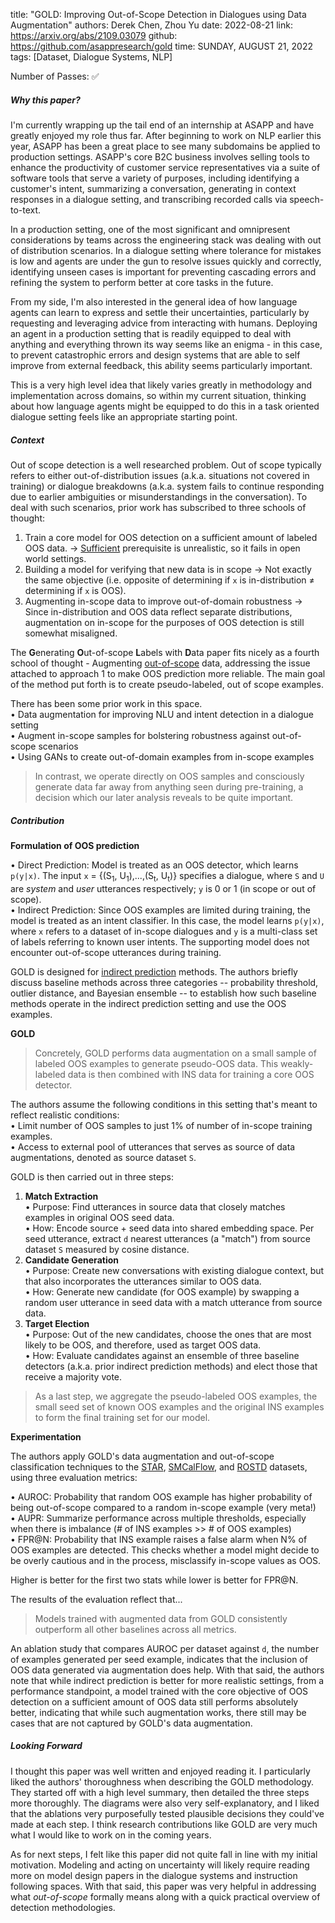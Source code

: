 title: "GOLD: Improving Out-of-Scope Detection in Dialogues using Data Augmentation"
authors: Derek Chen, Zhou Yu
date: 2022-08-21
link: https://arxiv.org/abs/2109.03079
github: https://github.com/asappresearch/gold
time: SUNDAY, AUGUST 21, 2022
tags: [Dataset, Dialogue Systems, NLP]

Number of Passes: ✅

##### Why this paper?

I'm currently wrapping up the tail end of an internship at ASAPP and have greatly enjoyed my role thus far. After beginning to work on NLP earlier this year, ASAPP has been a great place to see many subdomains be applied to production settings. ASAPP's core B2C business involves selling tools to enhance the productivity of customer service representatives via a suite of software tools that serve a variety of purposes, including identifying a customer's intent, summarizing a conversation, generating in context responses in a dialogue setting, and transcribing recorded calls via speech-to-text.

In a production setting, one of the most significant and omnipresent considerations by teams across the engineering stack was dealing with out of distribution scenarios. In a dialogue setting where tolerance for mistakes is low and agents are under the gun to resolve issues quickly and correctly, identifying unseen cases is important for preventing cascading errors and refining the system to perform better at core tasks in the future.

From my side, I'm also interested in the general idea of how language agents can learn to express and settle their uncertainties, particularly by requesting and leveraging advice from interacting with humans. Deploying an agent in a production setting that is readily equipped to deal with anything and everything thrown its way seems like an enigma - in this case, to prevent catastrophic errors and design systems that are able to self improve from external feedback, this ability seems particularly important.

This is a very high level idea that likely varies greatly in methodology and implementation across domains, so within my current situation, thinking about how language agents might be equipped to do this in a task oriented dialogue setting feels like an appropriate starting point.

##### Context

Out of scope detection is a well researched problem. Out of scope typically refers to either out-of-distribution issues (a.k.a. situations not covered in training) or dialogue breakdowns (a.k.a. system fails to continue responding due to earlier ambiguities or misunderstandings in the conversation). To deal with such scenarios, prior work has subscribed to three schools of thought:

1. Train a core model for OOS detection on a sufficient amount of labeled OOS data. -> <u>Sufficient</u> prerequisite is unrealistic, so it fails in open world settings.
2. Building a model for verifying that new data is in scope -> Not exactly the same objective (i.e. opposite of determining if `x` is in-distribution &ne; determining if `x` is OOS).
3. Augmenting in-scope data to improve out-of-domain robustness -> Since in-distribution and OOS data reflect separate distributions, augmentation on in-scope for the purposes of OOS detection is still somewhat misaligned.

The <b>G</b>enerating <b>O</b>ut-of-scope <b>L</b>abels with <b>D</b>ata paper fits nicely as a fourth school of thought - Augmenting <u>out-of-scope</u> data, addressing the issue attached to approach 1 to make OOS prediction more reliable. The main goal of the method put forth is to create pseudo-labeled, out of scope examples.

There has been some prior work in this space.<br>
&bull; Data augmentation for improving NLU and intent detection in a dialogue setting<br>
&bull; Augment in-scope samples for bolstering robustness against out-of-scope scenarios<br>
&bull; Using GANs to create out-of-domain examples from in-scope examples<br>

> In contrast, we operate directly on OOS samples and consciously generate data far away from anything seen during pre-training, a decision which our later analysis reveals to be quite important.

##### Contribution

<b>Formulation of OOS prediction</b>

&bull; Direct Prediction: Model is treated as an OOS detector, which learns `p(y|x)`. The input `x` = {(S<sub>1</sub>, U<sub>1</sub>),...,(S<sub>t</sub>, U<sub>t</sub>)} specifies a dialogue, where `S` and `U` are *system* and *user* utterances respectively; `y` is 0 or 1 (in scope or out of scope).<br>
&bull; Indirect Prediction: Since OOS examples are limited during training, the model is treated as an intent classifier. In this case, the model learns `p(y|x)`, where `x` refers to a dataset of in-scope dialogues and `y` is a multi-class set of labels referring to known user intents. The supporting model does not encounter out-of-scope utterances during training.

GOLD is designed for <u>indirect prediction</u> methods. The authors briefly discuss baseline methods across three categories -- probability threshold, outlier distance, and Bayesian ensemble -- to establish how such baseline methods operate in the indirect prediction setting and use the OOS examples.

<b>GOLD</b>

> Concretely, GOLD performs data augmentation on a small sample of labeled OOS examples to generate pseudo-OOS data. This weakly-labeled data is then combined with INS data for training a core OOS detector.

The authors assume the following conditions in this setting that's meant to reflect realistic conditions:<br>
&bull; Limit number of OOS samples to just 1% of number of in-scope training examples.<br>
&bull; Access to external pool of utterances that serves as source of data augmentations, denoted as source dataset `S`.<br>

GOLD is then carried out in three steps:<br>
1. <b>Match Extraction</b><br>
&bull; Purpose: Find utterances in source data that closely matches examples in original OOS seed data.<br>
&bull; How: Encode source + seed data into shared embedding space. Per seed utterance, extract `d` nearest utterances (a "match") from source dataset `S` measured by cosine distance.<br>
2. <b>Candidate Generation</b><br>
&bull; Purpose: Create new conversations with existing dialogue context, but that also incorporates the utterances similar to OOS data.<br>
&bull; How: Generate new candidate (for OOS example) by swapping a random user utterance in seed data with a match utterance from source data.<br>
3. <b>Target Election</b><br>
&bull; Purpose: Out of the new candidates, choose the ones that are most likely to be OOS, and therefore, used as target OOS data.<br>
&bull; How: Evaluate candidates against an ensemble of three baseline detectors (a.k.a. prior indirect prediction methods) and elect those that receive a majority vote.

> As a last step, we aggregate the pseudo-labeled OOS examples, the small seed set of known OOS examples and the original INS examples to form the final training set for our model.

<b>Experimentation</b>

The authors apply GOLD's data augmentation and out-of-scope classification techniques to the [STAR](https://arxiv.org/abs/2010.11853), [SMCalFlow](https://microsoft.github.io/task_oriented_dialogue_as_dataflow_synthesis/), and [ROSTD](https://arxiv.org/abs/1912.12800) datasets, using three evaluation metrics:

&bull; AUROC: Probability that random OOS example has higher probability of being out-of-scope compared to a random in-scope example (very meta!)<br>
&bull; AUPR: Summarize performance across multiple thresholds, especially when there is imbalance (# of INS examples >> # of OOS examples)<br>
&bull; FPR@N: Probability that INS example raises a false alarm when N% of OOS examples are detected. This checks whether a model might decide to be overly cautious and in the process, misclassify in-scope values as OOS.<br>

Higher is better for the first two stats while lower is better for FPR@N.

The results of the evaluation reflect that...

> Models trained with augmented data from GOLD consistently outperform all other baselines across all metrics.

An ablation study that compares AUROC per dataset against `d`, the number of examples generated per seed example, indicates that the inclusion of OOS data generated via augmentation does help. With that said, the authors note that while indirect prediction is better for more realistic settings, from a performance standpoint, a model trained with the core objective of OOS detection on a sufficient amount of OOS data still performs absolutely better, indicating that while such augmentation works, there still may be cases that are not captured by GOLD's data augmentation.

##### Looking Forward

I thought this paper was well written and enjoyed reading it. I particularly liked the authors' thoroughness when describing the GOLD methodology. They started off with a high level summary, then detailed the three steps more thoroughly. The diagrams were also very self-explanatory, and I liked that the ablations very purposefully tested plausible decisions they could've made at each step. I think research contributions like GOLD are very much what I would like to work on in the coming years.

As for next steps, I felt like this paper did not quite fall in line with my initial motivation. Modeling and acting on uncertainty will likely require reading more on model design papers in the dialogue systems and instruction following spaces. With that said, this paper was very helpful in addressing what *out-of-scope* formally means along with a quick practical overview of detection methodologies.